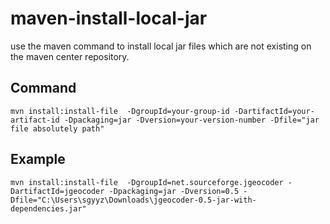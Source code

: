 # maven-install-local-jar
use the maven command to install local jar files which are not existing on the maven center repository.

## Command
```
mvn install:install-file  -DgroupId=your-group-id -DartifactId=your-artifact-id -Dpackaging=jar -Dversion=your-version-number -Dfile="jar file absolutely path"
```

## Example
```
mvn install:install-file  -DgroupId=net.sourceforge.jgeocoder -DartifactId=jgeocoder -Dpackaging=jar -Dversion=0.5 -Dfile="C:\Users\sgyyz\Downloads\jgeocoder-0.5-jar-with-dependencies.jar"
```
